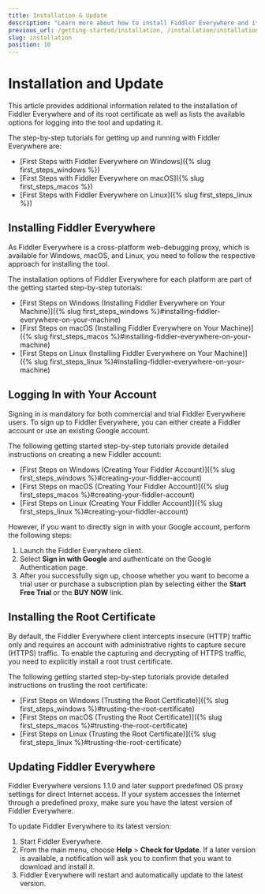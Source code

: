 ```yaml
---
title: Installation & Update
description: "Learn more about how to install Fiddler Everywhere and its root certificate, and check out the available options for logging into the tool and updating it."
previous_url: /getting-started/installation, /installation/installation-procedure, /get-started/configuration 
slug: installation
position: 10
---
```


# Installation and Update

This article provides additional information related to the installation of Fiddler Everywhere and of its root certificate as well as lists the available options for logging into the tool and updating it.

The step-by-step tutorials for getting up and running with Fiddler Everywhere are:

* [First Steps with Fiddler Everywhere on Windows]({% slug first_steps_windows %})
* [First Steps with Fiddler Everywhere on macOS]({% slug first_steps_macos %})
* [First Steps with Fiddler Everywhere on Linux]({% slug first_steps_linux %})

## Installing Fiddler Everywhere

As Fiddler Everywhere is a cross-platform web-debugging proxy, which is available for Windows, macOS, and Linux, you need to follow the respective approach for installing the tool.

The installation options of Fiddler Everywhere for each platform are part of the getting started step-by-step tutorials:

* [First Steps on Windows (Installing Fiddler Everywhere on Your Machine)]({% slug first_steps_windows %}#installing-fiddler-everywhere-on-your-machine)
* [First Steps on macOS (Installing Fiddler Everywhere on Your Machine)]({% slug first_steps_macos %}#installing-fiddler-everywhere-on-your-machine)
* [First Steps on Linux (Installing Fiddler Everywhere on Your Machine)]({% slug first_steps_linux %}#installing-fiddler-everywhere-on-your-machine)

## Logging In with Your Account

Signing in is mandatory for both commercial and trial Fiddler Everywhere users. To sign up to Fiddler Everywhere, you can either create a Fiddler account or use an existing Google account.

The following getting started step-by-step tutorials provide detailed instructions on creating a new Fiddler account:

* [First Steps on Windows (Creating Your Fiddler Account)]({% slug first_steps_windows %}#creating-your-fiddler-account)
* [First Steps on macOS (Creating Your Fiddler Account)]({% slug first_steps_macos %}#creating-your-fiddler-account)
* [First Steps on Linux (Creating Your Fiddler Account)]({% slug first_steps_linux %}#creating-your-fiddler-account)

However, if you want to directly sign in with your Google account, perform the following steps:

1. Launch the Fiddler Everywhere client.
1. Select **Sign in with Google** and authenticate on the Google Authentication page.
1. After you successfully sign up, choose whether you want to become a trial user or purchase a subscription plan by selecting either the **Start Free Trial** or the **BUY NOW** link.

## Installing the Root Certificate

By default, the Fiddler Everywhere client intercepts insecure (HTTP) traffic only and requires an account with administrative rights to capture secure (HTTPS) traffic. To enable the capturing and decrypting of HTTPS traffic, you need to explicitly install a root trust certificate.

The following getting started step-by-step tutorials provide detailed instructions on trusting the root certificate:

* [First Steps on Windows (Trusting the Root Certificate)]({% slug first_steps_windows %}#trusting-the-root-certificate)
* [First Steps on macOS (Trusting the Root Certificate)]({% slug first_steps_macos %}#trusting-the-root-certificate)
* [First Steps on Linux (Trusting the Root Certificate)]({% slug first_steps_linux %}#trusting-the-root-certificate)

## Updating Fiddler Everywhere

Fiddler Everywhere versions 1.1.0 and later support predefined OS proxy settings for direct Internet access. If your system accesses the Internet through a predefined proxy, make sure you have the latest version of Fiddler Everywhere.

To update Fiddler Everywhere to its latest version:

1. Start Fiddler Everywhere.
1. From the main menu, choose **Help** > **Check for Update**. If a later version is available, a notification will ask you to confirm that you want to download and install it.
1. Fiddler Everywhere will restart and automatically update to the latest version.
